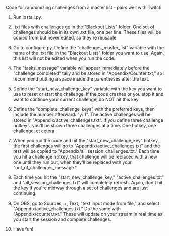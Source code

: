 Code for randomizing challenges from a master list - pairs well with Twitch

1. Run install.py.

2. .txt files with challenges go in the "Blackout Lists" folder. One set of challenges should be in its own .txt file, one per line. These files will be copied from but never edited, so they're reusable.

3. Go to configure.py. Define the "challenges_master_list" variable with the name of the .txt file in the "Blackout Lists" folder you want to use. Again, this list will not be edited when you run the code.

4. The "tasks_message" variable will appear immediately before the "challenge completed" tally and be stored in "Appendix/Counter.txt," so I recommend putting a space inside the parentheses after the text.

5. Define the "start_new_challenge_key" variable with the key you want to use to reset or start the challenge. If the code crashes or you stop it and want to continue your current challenge, do NOT hit this key.

6. Define the "complete_challenge_keys" with the preferred keys, then include the number afterward: "y: 1". The active challenges will be stored in "Appendix/active_challenges.txt". If you define three challenge hotkeys, you'll be shown three challenges at a time. One hotkey, one challenge, et cetera.

7. When you run the code and hit the "start_new_challenge_key" hotkey, the first challenges will go to "Appendix/active_challenges.txt" and the rest will be copied to "Appendix/all_session_challenges.txt." Each time you hit a challenge hotkey, that challenge will be replaced with a new one until they run out, when they'll be replaced with your "out_of_challenges_message."

8. Each time you hit the "start_new_challenge_key," "active_challenges.txt" and "all_session_challenges.txt" will completely refresh. Again, don't hit the key if you're midway through a set of challenges and are just continuing.

9. On OBS, go to Sources, +, Text, "text input mode from file," and select "Appendix/active_challenges.txt." Do the same with "Appendix/counter.txt." These will update on your stream in real time as you start the session and complete challenges.

10. Have fun!
